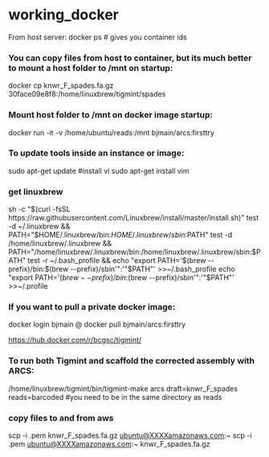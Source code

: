 # working_docker

From host server: docker ps    # gives you container ids
  
### You can copy files from host to container, but its much better to mount a host folder to /mnt on startup:
docker cp knwr_F_spades.fa.gz 30face09e8f8:/home/linuxbrew/tigmint/spades

### Mount host folder to /mnt on docker image startup:
docker run -it -v /home/ubuntu/reads:/mnt bjmain/arcs:firsttry

### To update tools inside an instance or image:
sudo apt-get update
#install vi
sudo apt-get install vim

### get linuxbrew
sh -c "$(curl -fsSL https://raw.githubusercontent.com/Linuxbrew/install/master/install.sh)"
test -d ~/.linuxbrew && PATH="$HOME/.linuxbrew/bin:$HOME/.linuxbrew/sbin:$PATH"
test -d /home/linuxbrew/.linuxbrew && PATH="/home/linuxbrew/.linuxbrew/bin:/home/linuxbrew/.linuxbrew/sbin:$PATH"
test -r ~/.bash_profile && echo "export PATH='$(brew --prefix)/bin:$(brew --prefix)/sbin'":'"$PATH"' >>~/.bash_profile
echo "export PATH='$(brew --prefix)/bin:$(brew --prefix)/sbin'":'"$PATH"' >>~/.profile

### If you want to pull a private docker image:
docker login 
bjmain
@
docker pull bjmain/arcs:firsttry



https://hub.docker.com/r/bcgsc/tigmint/
### To run both Tigmint and scaffold the corrected assembly with ARCS: 
/home/linuxbrew/tigmint/bin/tigmint-make arcs draft=knwr_F_spades reads=barcoded  #you need to be in the same directory as reads

### copy files to and from aws
scp -i .pem knwr_F_spades.fa.gz ubuntu@XXXXamazonaws.com:~
scp -i .pem ubuntu@XXXXamazonaws.com:~ knwr_F_spades.fa.gz 
